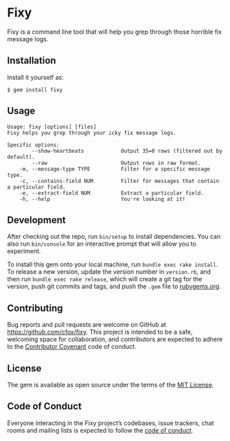 # Fixy

Fixy is a command line tool that will help you grep through those horrible fix message logs.

## Installation

Install it yourself as:

    $ gem install fixy

## Usage

```
Usage: fixy [options] [files]
Fixy helps you grep through your icky fix message logs.

Specific options:
        --show-heartbeats            Output 35=0 rows (filtered out by default).
        --raw                        Output rows in raw format.
    -m, --message-type TYPE          Filter for a specific message type.
    -c, --contains-field NUM         Filter for messages that contain a particular field.
    -e, --extract-field NUM          Extract a particular field.
    -h, --help                       You're looking at it!
```

## Development

After checking out the repo, run `bin/setup` to install dependencies. You can also run `bin/console` for an interactive prompt that will allow you to experiment.

To install this gem onto your local machine, run `bundle exec rake install`. To release a new version, update the version number in `version.rb`, and then run `bundle exec rake release`, which will create a git tag for the version, push git commits and tags, and push the `.gem` file to [rubygems.org](https://rubygems.org).

## Contributing

Bug reports and pull requests are welcome on GitHub at https://github.com/cfox/fixy. This project is intended to be a safe, welcoming space for collaboration, and contributors are expected to adhere to the [Contributor Covenant](http://contributor-covenant.org) code of conduct.

## License

The gem is available as open source under the terms of the [MIT License](http://opensource.org/licenses/MIT).

## Code of Conduct

Everyone interacting in the Fixy project’s codebases, issue trackers, chat rooms and mailing lists is expected to follow the [code of conduct](https://github.com/[USERNAME]/fixy/blob/master/CODE_OF_CONDUCT.md).
